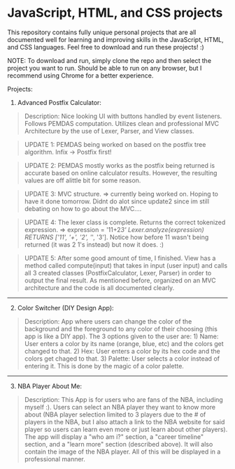 # JavaScript, HTML, and CSS projects

This repository contains fully unique personal projects that are all documented well for learning and improving skills in the JavaScript, HTML, and CSS languages. Feel free to download and run these projects! :)

NOTE: To download and run, simply clone the repo and then select the project you want to run. Should be able to run on any browser, but I recommend using Chrome for a better experience. 

Projects:
1) Advanced Postfix Calculator:

  > Description: Nice looking UI with buttons handled by event listeners. Follows PEMDAS computation. Utilizes clean and professional MVC Architecture by the use of Lexer, Parser, and View classes.

  > UPDATE 1: PEMDAS being worked on based on the postfix tree algorithm. Infix -> Postfix first!
  
  > UPDATE 2: PEMDAS mostly works as the postfix being returned is accurate based on online calculator results. However, the resulting values are off alittle bit for some reason. 
  
  > UPDATE 3: MVC structure. => currently being worked on. Hoping to have it done tomorrow. Didnt do alot since update2 since im still debating on how to go about the MVC....
 
  > UPDATE 4: The lexer class is complete. Returns the correct tokenized expression. => expression = '11+2*3' Lexer.analyze(expression) RETURNS ['11', '+', '2', '*', '3']. Notice how before 11 wasn't being returned (it was 2 1's instead) but now it does. :)
  
  > UPDATE 5: After some good amount of time, I finished. View has a method called compute(input) that takes in input (user input) and calls all 3 created classes (PostfixCalculator, Lexer, Parser) in order to output the final result. As mentioned before, organized on an MVC architecture and the code is all documented clearly.

_______________________________________________________________________________________________________________
2) Color Switcher (DIY Design App):

  > Description: App where users can change the color of the background and the foreground to any color of their choosing (this app is like a DIY app). The 3 options given to the user are: 
        1) Name: User enters a color by its name (orange, blue, etc) and the colors get changed to that. 
        2) Hex: User enters a color by its hex code and the colors get chaged to that.
        3) Palette: User selects a color instead of entering it. This is done by the magic of a color palette.

________________________________________________________________________________________________________________
3) NBA Player About Me:

  > Description: This App is for users who are fans of the NBA, including myself :). Users can select an NBA player they want to know more about (NBA player selection limited to 3 players due to the # of players in the NBA, but I also attach a link to the NBA website for said player so users can learn even more or just learn about other players). The app will display a "who am i?" section, a "career timeline" section, and a "learn more" section (described above). It will also contain the image of the NBA player. All of this will be displayed in a professional manner.  
